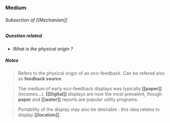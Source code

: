 ### Medium
###### Subsection of [[Mechanism]]

##### Question related
- *What is the physical origin ?*

##### Notes
> Refers to the physical origin of an eco-feedback. Can be refered also as **feedback source**.

> The medium of early eco-feedback displays was typically **[[paper]]** (incomes...). **[[Digital]]** displays are now the most prevalent, though **paper** and **[[water]]** reports are popular utility programs.

> Portability of the display may also be desirable : this idea relates to display **[[location]]**.

